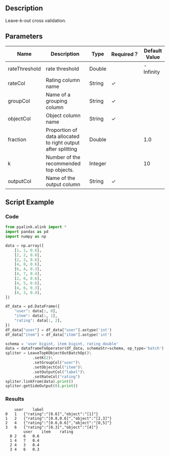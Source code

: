 ## Description
Leave-k-out cross validation.

## Parameters
| Name | Description | Type | Required？ | Default Value |
| --- | --- | --- | --- | --- |
| rateThreshold | rate threshold | Double |  | -Infinity |
| rateCol | Rating column name | String | ✓ |  |
| groupCol | Name of a grouping column | String | ✓ |  |
| objectCol | Object column name | String | ✓ |  |
| fraction | Proportion of data allocated to right output after splitting | Double |  | 1.0 |
| k | Number of the recommended top objects. | Integer |  | 10 |
| outputCol | Name of the output column | String | ✓ |  |

## Script Example
### Code

```python
from pyalink.alink import *
import pandas as pd
import numpy as np

data = np.array([
    [1, 1, 0.6],
    [2, 2, 0.8],
    [2, 3, 0.6],
    [4, 0, 0.6],
    [6, 4, 0.3],
    [4, 7, 0.4],
    [2, 6, 0.6],
    [4, 5, 0.6],
    [4, 6, 0.3],
    [4, 3, 0.4],
])

df_data = pd.DataFrame({
    "user": data[:, 0],
    "item": data[:, 1],
    "rating": data[:, 2],
})
df_data["user"] = df_data["user"].astype('int')
df_data["item"] = df_data["item"].astype('int')

schema = 'user bigint, item bigint, rating double'
data = dataframeToOperator(df_data, schemaStr=schema, op_type='batch')
spliter = LeaveTopKObjectOutBatchOp()\
			.setK(2)\
			.setGroupCol("user")\
			.setObjectCol("item")\
			.setOutputCol("label")\
            .setRateCol("rating")
spliter.linkFrom(data).print()
spliter.getSideOutput(0).print()

```

### Results
```
	user	label
0	1	{"rating":"[0.6]","object":"[1]"}
1	2	{"rating":"[0.8,0.6]","object":"[2,3]"}
2	4	{"rating":"[0.6,0.6]","object":"[0,5]"}
3	6	{"rating":"[0.3]","object":"[4]"}
        user	item	rating
  0	2	6	0.6
  1	4	7	0.4
  2	4	3	0.4
  3	4	6	0.3
```

